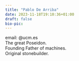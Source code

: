 ```yaml
---
title: "Pablo De Arriba"
date: 2023-11-18T19:10:36+01:00
draft: false
bio-pic:
---
```


email: @ucm.es  
The great Poseidon.  
Founding Father of machines.  
Original stonebuilder.

